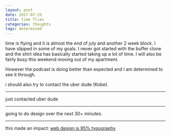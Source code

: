 ```yaml
---
layout: post
date: 2017-07-25
title: time flies
categories: thoughts
tags: determined
---
```


time is flying and it is almost the end of july and another 2 week block. I have slipped in some of my goals. I never got started with the buffer clone and the shirt idea has basically started taking up a lot of time. I will also be fairly busy this weekend moving out of my apartment.

However the podcast is doing better than expected and I am determined to see it through.

i should also try to contact the uber dude (Kobe).

---

just contacted uber dude

---

going to do design over the next 30+ minutes.

---

this made an impact: [web design is 95% typography](https://ia.net/topics/the-web-is-all-about-typography-period/)
